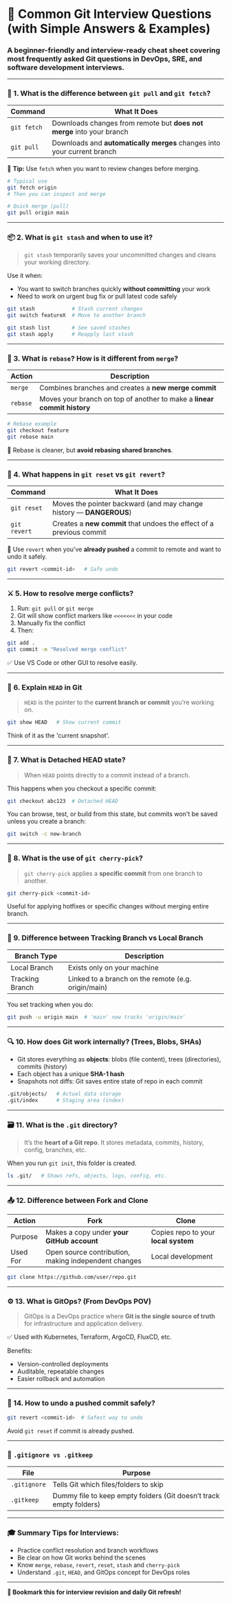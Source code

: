 # 🎯 Common Git Interview Questions (with Simple Answers & Examples)

### A beginner-friendly and interview-ready cheat sheet covering most frequently asked Git questions in DevOps, SRE, and software development interviews.

---

### 🔄 1. What is the difference between `git pull` and `git fetch`?

| Command                             | What It Does                                                            |
| ----------------------------------- | ----------------------------------------------------------------------- |
| `git fetch`                         | Downloads changes from remote but **does not merge** into your branch   | 
| `git pull`                          | Downloads and **automatically merges** changes into your current branch |


🧠 **Tip:** Use `fetch` when you want to review changes before merging.

```bash
# Typical use
git fetch origin
# Then you can inspect and merge

# Quick merge (pull)
git pull origin main
```

---

### 📦 2. What is `git stash` and when to use it?

> `git stash` temporarily saves your uncommitted changes and cleans your working directory.

Use it when:

- You want to switch branches quickly **without committing** your work
- Need to work on urgent bug fix or pull latest code safely

```bash
git stash            # Stash current changes
git switch featureX  # Move to another branch

git stash list       # See saved stashes
git stash apply      # Reapply last stash
```

---

### 🔁 3. What is `rebase`? How is it different from `merge`?

| Action   | Description                                                             |
| -------- | ----------------------------------------------------------------------- |
| `merge`  | Combines branches and creates a **new merge commit**                    |
| `rebase` | Moves your branch on top of another to make a **linear commit history** |

```bash
# Rebase example
git checkout feature
git rebase main
```

🧠 Rebase is cleaner, but **avoid rebasing shared branches**.

---

### 🚨 4. What happens in `git reset` vs `git revert`?

| Command      | What It Does                                                         |
| ------------ | -------------------------------------------------------------------- |
| `git reset`  | Moves the pointer backward (and may change history — **DANGEROUS**)  |
| `git revert` | Creates a **new commit** that undoes the effect of a previous commit |

🧠 Use `revert` when you've **already pushed** a commit to remote and want to undo it safely.

```bash
git revert <commit-id>   # Safe undo
```

---

### ⚔️ 5. How to resolve merge conflicts?

1. Run: `git pull` or `git merge`
2. Git will show conflict markers like `<<<<<<<` in your code
3. Manually fix the conflict
4. Then:

```bash
git add .
git commit -m "Resolved merge conflict"
```

✅ Use VS Code or other GUI to resolve easily.

---

### 🧠 6. Explain `HEAD` in Git

> `HEAD` is the pointer to the **current branch or commit** you're working on.

```bash
git show HEAD   # Show current commit
```

Think of it as the 'current snapshot'.

---

### 🚫 7. What is Detached HEAD state?

> When `HEAD` points directly to a commit instead of a branch.

This happens when you checkout a specific commit:

```bash
git checkout abc123  # Detached HEAD
```

You can browse, test, or build from this state, but commits won't be saved unless you create a branch:

```bash
git switch -c new-branch
```

---

### 🍒 8. What is the use of `git cherry-pick`?

> `git cherry-pick` applies a **specific commit** from one branch to another.

```bash
git cherry-pick <commit-id>
```

Useful for applying hotfixes or specific changes without merging entire branch.

---

### 🌿 9. Difference between Tracking Branch vs Local Branch

| Branch Type     | Description                                         |
| --------------- | --------------------------------------------------- |
| Local Branch    | Exists only on your machine                         |
| Tracking Branch | Linked to a branch on the remote (e.g. origin/main) |

You set tracking when you do:

```bash
git push -u origin main  # 'main' now tracks 'origin/main'
```

---

### 🔍 10. How does Git work internally? (Trees, Blobs, SHAs)

- Git stores everything as **objects**: blobs (file content), trees (directories), commits (history)
- Each object has a unique **SHA-1 hash**
- Snapshots not diffs: Git saves entire state of repo in each commit

```bash
.git/objects/   # Actual data storage
.git/index      # Staging area (index)
```

---

### 🗃️ 11. What is the `.git` directory?

> It’s the **heart of a Git repo**. It stores metadata, commits, history, config, branches, etc.

When you run `git init`, this folder is created.

```bash
ls .git/   # Shows refs, objects, logs, config, etc.
```

---

### 📤 12. Difference between Fork and Clone

| Action   | Fork                                                 | Clone                                |
| -------- | ---------------------------------------------------- | ------------------------------------ |
| Purpose  | Makes a copy under **your GitHub account**           | Copies repo to your **local system** |
| Used For | Open source contribution, making independent changes | Local development                    |

```bash
git clone https://github.com/user/repo.git
```

---

### ⚙️ 13. What is GitOps? (From DevOps POV)

> GitOps is a DevOps practice where **Git is the single source of truth** for infrastructure and application delivery.

✅ Used with Kubernetes, Terraform, ArgoCD, FluxCD, etc.

Benefits:

- Version-controlled deployments
- Auditable, repeatable changes
- Easier rollback and automation

---

### 📝 14. How to undo a pushed commit safely?

```bash
git revert <commit-id>  # Safest way to undo
```

Avoid `git reset` if commit is already pushed.

---

### 📁 `.gitignore vs .gitkeep`

| File         | Purpose                                                            |
| ------------ | ------------------------------------------------------------------ |
| `.gitignore` | Tells Git which files/folders to skip                              |
| `.gitkeep`   | Dummy file to keep empty folders (Git doesn’t track empty folders) |

---

### 🎓 Summary Tips for Interviews:

- Practice conflict resolution and branch workflows
- Be clear on how Git works behind the scenes
- Know `merge`, `rebase`, `revert`, `reset`, `stash` and `cherry-pick`
- Understand `.git`, `HEAD`, and GitOps concept for DevOps roles

---

**🧠 Bookmark this for interview revision and daily Git refresh!**

